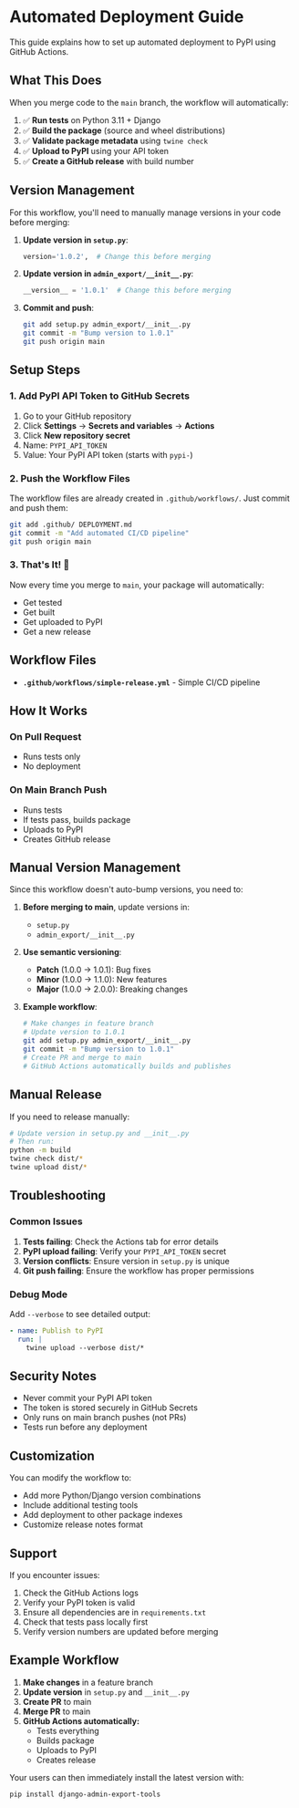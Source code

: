 # Automated Deployment Guide

This guide explains how to set up automated deployment to PyPI using GitHub Actions.

## What This Does

When you merge code to the `main` branch, the workflow will automatically:

1. ✅ **Run tests** on Python 3.11 + Django
2. ✅ **Build the package** (source and wheel distributions)
3. ✅ **Validate package metadata** using `twine check`
4. ✅ **Upload to PyPI** using your API token
5. ✅ **Create a GitHub release** with build number

## Version Management

For this workflow, you'll need to manually manage versions in your code before merging:

1. **Update version in `setup.py`**:
   ```python
   version='1.0.2',  # Change this before merging
   ```

2. **Update version in `admin_export/__init__.py`**:
   ```python
   __version__ = '1.0.1'  # Change this before merging
   ```

3. **Commit and push**:
   ```bash
   git add setup.py admin_export/__init__.py
   git commit -m "Bump version to 1.0.1"
   git push origin main
   ```

## Setup Steps

### 1. Add PyPI API Token to GitHub Secrets

1. Go to your GitHub repository
2. Click **Settings** → **Secrets and variables** → **Actions**
3. Click **New repository secret**
4. Name: `PYPI_API_TOKEN`
5. Value: Your PyPI API token (starts with `pypi-`)

### 2. Push the Workflow Files

The workflow files are already created in `.github/workflows/`. Just commit and push them:

```bash
git add .github/ DEPLOYMENT.md
git commit -m "Add automated CI/CD pipeline"
git push origin main
```

### 3. That's It! 🎉

Now every time you merge to `main`, your package will automatically:
- Get tested
- Get built  
- Get uploaded to PyPI
- Get a new release

## Workflow Files

- **`.github/workflows/simple-release.yml`** - Simple CI/CD pipeline

## How It Works

### On Pull Request
- Runs tests only
- No deployment

### On Main Branch Push
- Runs tests
- If tests pass, builds package
- Uploads to PyPI
- Creates GitHub release

## Manual Version Management

Since this workflow doesn't auto-bump versions, you need to:

1. **Before merging to main**, update versions in:
   - `setup.py`
   - `admin_export/__init__.py`

2. **Use semantic versioning**:
   - **Patch** (1.0.0 → 1.0.1): Bug fixes
   - **Minor** (1.0.0 → 1.1.0): New features
   - **Major** (1.0.0 → 2.0.0): Breaking changes

3. **Example workflow**:
   ```bash
   # Make changes in feature branch
   # Update version to 1.0.1
   git add setup.py admin_export/__init__.py
   git commit -m "Bump version to 1.0.1"
   # Create PR and merge to main
   # GitHub Actions automatically builds and publishes
   ```

## Manual Release

If you need to release manually:

```bash
# Update version in setup.py and __init__.py
# Then run:
python -m build
twine check dist/*
twine upload dist/*
```

## Troubleshooting

### Common Issues

1. **Tests failing**: Check the Actions tab for error details
2. **PyPI upload failing**: Verify your `PYPI_API_TOKEN` secret
3. **Version conflicts**: Ensure version in `setup.py` is unique
4. **Git push failing**: Ensure the workflow has proper permissions

### Debug Mode

Add `--verbose` to see detailed output:

```yaml
- name: Publish to PyPI
  run: |
    twine upload --verbose dist/*
```

## Security Notes

- Never commit your PyPI API token
- The token is stored securely in GitHub Secrets
- Only runs on main branch pushes (not PRs)
- Tests run before any deployment

## Customization

You can modify the workflow to:

- Add more Python/Django version combinations
- Include additional testing tools
- Add deployment to other package indexes
- Customize release notes format

## Support

If you encounter issues:

1. Check the GitHub Actions logs
2. Verify your PyPI token is valid
3. Ensure all dependencies are in `requirements.txt`
4. Check that tests pass locally first
5. Verify version numbers are updated before merging

## Example Workflow

1. **Make changes** in a feature branch
2. **Update version** in `setup.py` and `__init__.py`
3. **Create PR** to main
4. **Merge PR** to main
5. **GitHub Actions automatically:**
   - Tests everything
   - Builds package
   - Uploads to PyPI
   - Creates release

Your users can then immediately install the latest version with:
```bash
pip install django-admin-export-tools
``` 